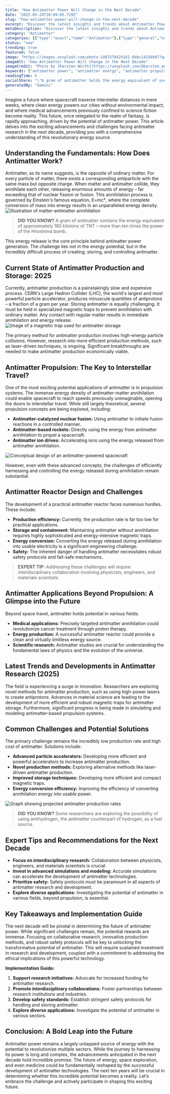 ```yaml
---
title: "How Antimatter Power Will Change in the Next Decade"
date: "2025-03-24T10:09:05.729Z"
slug: "how-antimatter-power-will-change-in-the-next-decade"
excerpt: "Discover the latest insights and trends about Antimatter Power. This comprehensive guide covers everything you need to know about Antimatter Power in 2025."
metaDescription: "Discover the latest insights and trends about Antimatter Power. This comprehensive guide covers everything you need to know about Antimatter Power in 2025."
category: "Antimatter"
categories: [{"type":"exact","name":"Antimatter"},{"type":"general","name":"Energy Production"},{"type":"medium","name":"Nuclear Physics"},{"type":"specific","name":"Particle Storage"},{"type":"niche","name":"Penning Trap"}]
status: "new"
trending: true
featured: false
image: "https://images.unsplash.com/photo-1467579424161-6bbc141569d7?q=85&w=1200&fit=max&fm=webp&auto=compress"
imageAlt: "How Antimatter Power Will Change in the Next Decade"
imageCredit: "Photo by [Karsten Würth](https://unsplash.com/@karsten_wuerth) on Unsplash"
keywords: ["antimatter power", "antimatter energy", "antimatter propulsion", "antimatter reactor", "antimatter power generation", "how does antimatter work", "antimatter fuel", "buy antimatter", "antimatter applications", "future of antimatter power"]
readingTime: 6
socialShare: "\"A gram of antimatter holds the energy equivalent of over 10 Hiroshima bombs – imagine the possibilities, and the responsibility, of harnessing such power.\""
generatedBy: "Gemini"
---
```




Imagine a future where spacecraft traverse interstellar distances in mere weeks, where clean energy powers our cities without environmental impact, and where medical advancements previously confined to science fiction become reality.  This future, once relegated to the realm of fantasy, is rapidly approaching, driven by the potential of antimatter power.  This article delves into the exciting advancements and challenges facing antimatter research in the next decade, providing you with a comprehensive understanding of this revolutionary energy source.

## Understanding the Fundamentals: How Does Antimatter Work?

Antimatter, as its name suggests, is the opposite of ordinary matter.  For every particle of matter, there exists a corresponding antiparticle with the same mass but opposite charge.  When matter and antimatter collide, they annihilate each other, releasing enormous amounts of energy – far exceeding that of nuclear fission or fusion.  This annihilation process is governed by Einstein's famous equation, E=mc², where the complete conversion of mass into energy results in an unparalleled energy density.  ![Illustration of matter-antimatter annihilation](https://images.unsplash.com/photo-1466629437334-b4f6603563c5?q=85&w=1200&fit=max&fm=webp&auto=compress)

> **DID YOU KNOW?** A gram of antimatter contains the energy equivalent of approximately 180 kilotons of TNT – more than ten times the power of the Hiroshima bomb.

This energy release is the core principle behind antimatter power generation. The challenge lies not in the energy potential, but in the incredibly difficult process of creating, storing, and controlling antimatter.

## Current State of Antimatter Production and Storage: 2025

Currently, antimatter production is a painstakingly slow and expensive process.  CERN's Large Hadron Collider (LHC), the world's largest and most powerful particle accelerator, produces minuscule quantities of antiprotons – a fraction of a gram per year.  Storing antimatter is equally challenging.  It must be held in specialized magnetic traps to prevent annihilation with ordinary matter.  Any contact with regular matter results in immediate annihilation and energy release.  ![Image of a magnetic trap used for antimatter storage](https://images.unsplash.com/photo-1515191107209-c28698631303?q=85&w=1200&fit=max&fm=webp&auto=compress)

The primary method for antimatter production involves high-energy particle collisions.  However, research into more efficient production methods, such as laser-driven techniques, is ongoing.  Significant breakthroughs are needed to make antimatter production economically viable.

## Antimatter Propulsion: The Key to Interstellar Travel?

One of the most exciting potential applications of antimatter is in propulsion systems.  The immense energy density of antimatter-matter annihilation could enable spacecraft to reach speeds previously unimaginable, opening the doors to interstellar travel.  While still largely theoretical, several propulsion concepts are being explored, including:

* **Antimatter-catalyzed nuclear fusion:** Using antimatter to initiate fusion reactions in a controlled manner.
* **Antimatter-based rockets:** Directly using the energy from antimatter annihilation to propel a spacecraft.
* **Antimatter ion drives:** Accelerating ions using the energy released from antimatter annihilation.

![Conceptual design of an antimatter-powered spacecraft](https://images.unsplash.com/photo-1467579424161-6bbc141569d7?q=85&w=1200&fit=max&fm=webp&auto=compress)

However, even with these advanced concepts, the challenges of efficiently harnessing and controlling the energy released during annihilation remain substantial.

## Antimatter Reactor Design and Challenges

The development of a practical antimatter reactor faces numerous hurdles.  These include:

* **Production efficiency:**  Currently, the production rate is far too low for practical applications.
* **Storage and containment:**  Maintaining antimatter without annihilation requires highly sophisticated and energy-intensive magnetic traps.
* **Energy conversion:**  Converting the energy released during annihilation into usable electricity is a significant engineering challenge.
* **Safety:**  The inherent danger of handling antimatter necessitates robust safety protocols and fail-safe mechanisms.

> **EXPERT TIP:**  Addressing these challenges will require interdisciplinary collaboration involving physicists, engineers, and materials scientists.

## Antimatter Applications Beyond Propulsion: A Glimpse into the Future

Beyond space travel, antimatter holds potential in various fields:

* **Medical applications:**  Precisely targeted antimatter annihilation could revolutionize cancer treatment through proton therapy.
* **Energy production:**  A successful antimatter reactor could provide a clean and virtually limitless energy source.
* **Scientific research:**  Antimatter studies are crucial for understanding the fundamental laws of physics and the evolution of the universe.

## Latest Trends and Developments in Antimatter Research (2025)

The field is experiencing a surge in innovation.  Researchers are exploring novel methods for antimatter production, such as using high-power lasers to create antiprotons.  Advances in material science are leading to the development of more efficient and robust magnetic traps for antimatter storage.  Furthermore, significant progress is being made in simulating and modeling antimatter-based propulsion systems.

## Common Challenges and Potential Solutions

The primary challenge remains the incredibly low production rate and high cost of antimatter.  Solutions include:

* **Advanced particle accelerators:**  Developing more efficient and powerful accelerators to increase antimatter production.
* **Novel production methods:**  Exploring alternative methods like laser-driven antimatter production.
* **Improved storage techniques:**  Developing more efficient and compact magnetic traps.
* **Energy conversion efficiency:**  Improving the efficiency of converting annihilation energy into usable power.

![Graph showing projected antimatter production rates](https://images.unsplash.com/photo-1610056494249-5d7f111cf78f?q=85&w=1200&fit=max&fm=webp&auto=compress)

> **DID YOU KNOW?**  Some researchers are exploring the possibility of using antihydrogen, the antimatter counterpart of hydrogen, as a fuel source.

## Expert Tips and Recommendations for the Next Decade

* **Focus on interdisciplinary research:**  Collaboration between physicists, engineers, and materials scientists is crucial.
* **Invest in advanced simulations and modeling:**  Accurate simulations can accelerate the development of antimatter technologies.
* **Prioritize safety:**  Safety protocols must be paramount in all aspects of antimatter research and development.
* **Explore diverse applications:**  Investigating the potential of antimatter in various fields, beyond propulsion, is essential.

## Key Takeaways and Implementation Guide

The next decade will be pivotal in determining the future of antimatter power.  While significant challenges remain, the potential rewards are immense.  Focusing on collaborative research, innovative production methods, and robust safety protocols will be key to unlocking the transformative potential of antimatter.  This will require sustained investment in research and development, coupled with a commitment to addressing the ethical implications of this powerful technology.

**Implementation Guide:**

1. **Support research initiatives:**  Advocate for increased funding for antimatter research.
2. **Promote interdisciplinary collaborations:**  Foster partnerships between research institutions and industries.
3. **Develop safety standards:**  Establish stringent safety protocols for handling and storing antimatter.
4. **Explore diverse applications:**  Investigate the potential of antimatter in various sectors.

## Conclusion: A Bold Leap into the Future

Antimatter power remains a largely untapped source of energy with the potential to revolutionize multiple sectors. While the journey to harnessing its power is long and complex, the advancements anticipated in the next decade hold incredible promise.  The future of energy, space exploration, and even medicine could be fundamentally reshaped by the successful development of antimatter technologies.  The next ten years will be crucial in determining whether this incredible potential becomes a reality.  Let’s embrace the challenge and actively participate in shaping this exciting future.

